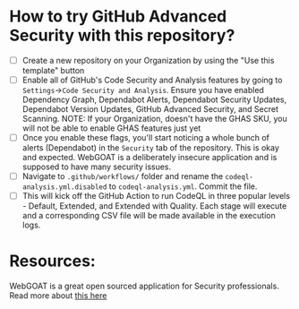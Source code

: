 # How to try GitHub Advanced Security with this repository?

- [ ] Create a new repository on your Organization by using the "Use this template" button
- [ ] Enable all of GitHub's Code Security and Analysis features by going to `Settings`->`Code Security and Analysis`. Ensure you have enabled Dependency Graph, Dependabot Alerts, Dependabot Security Updates, Dependabot Version Updates, GitHub Advanced Security, and Secret Scanning. NOTE: If your Organization, doesn't have the GHAS SKU, you will not be able to enable GHAS features just yet
- [ ] Once you enable these flags, you'll start noticing a whole bunch of alerts (Dependabot) in the `Security` tab of the repository. This is okay and expected. WebGOAT is a deliberately insecure application and is supposed to have many security issues.
- [ ] Navigate to `.github/workflows/` folder and rename the `codeql-analysis.yml.disabled` to `codeql-analysis.yml`. Commit the file.
- [ ] This will kick off the GitHub Action to run CodeQL in three popular levels - Default, Extended, and Extended with Quality. Each stage will execute and a corresponding CSV file will be made available in the execution logs. 

# Resources:

WebGOAT is a great open sourced application for Security professionals. Read more about [this here](https://github.com/WebGoat/WebGoat)